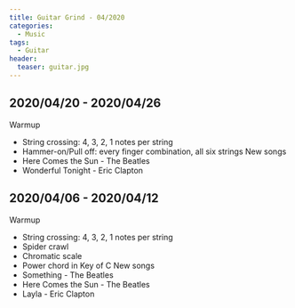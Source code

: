 ```yaml
---
title: Guitar Grind - 04/2020
categories:
  - Music
tags:
  - Guitar
header:
  teaser: guitar.jpg
---
```


## 2020/04/20 - 2020/04/26
Warmup
  - String crossing: 4, 3, 2, 1 notes per string
  - Hammer-on/Pull off: every finger combination, all six strings
New songs
  - Here Comes the Sun - The Beatles
  - Wonderful Tonight  - Eric Clapton

## 2020/04/06 - 2020/04/12
Warmup
 - String crossing: 4, 3, 2, 1 notes per string
 - Spider crawl
 - Chromatic scale
 - Power chord in Key of C
New songs
 - Something - The Beatles
 - Here Comes the Sun - The Beatles
 - Layla - Eric Clapton
